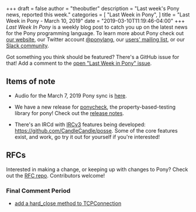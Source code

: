 +++
draft = false
author = "theobutler"
description = "Last week's Pony news, reported this week."
categories = [
    "Last Week in Pony",
]
title = "Last Week in Pony - March 10, 2019"
date = "2019-03-10T11:19:46-04:00"
+++
_Last Week In Pony_ is a weekly blog post to catch you up on the latest news for the Pony programming language. To learn more about Pony check out [our website](ponylang.io), our Twitter account [@ponylang](https://twitter.com/ponylang), our [users' mailing list](https://pony.groups.io/g/user), or our [Slack community](https://www.ponylang.io/get-slack-invite).

Got something you think should be featured? There's a GitHub issue for that! Add a comment to the [open "Last Week in Pony" issue](https://github.com/ponylang/ponylang.github.io/issues?q=is%3Aissue+is%3Aopen+label%3Alast-week-in-pony).
<!--more-->


## Items of note

- Audio for the March 7, 2019 Pony sync is [here](https://pony.groups.io/g/dev/files/Pony%20Sync/2019_03_07/pony_sync_march_07_2019.m4a).

- We have a new release for [ponycheck](https://github.com/mfelsche/ponycheck), the property-based-testing library for pony! Check out the [release notes](https://github.com/mfelsche/ponycheck/releases/tag/0.5.0).

- There's an IRCd with [IRCv3](https://ircv3.net/) features being developed: https://github.com/CandleCandle/posse. Some of the core features exist, and work, go try it out for yourself if you're interested!

## RFCs

Interested in making a change, or keeping up with changes to Pony? Check out the [RFC repo](https://github.com/ponylang/rfcs). Contributors welcome!

### Final Comment Period

- [add a hard_close method to TCPConnection](https://github.com/ponylang/rfcs/pull/145)

